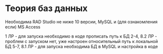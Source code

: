 # Теория баз данных
Необходима RAD  Studio не ниже 10 версии, MySQL и (для ознакомления если) MS Access

1 ЛР - для запуска необходимо в коде прописать путь к БД
2-4, 8.2 ЛР - проблем с запуском нет, уже настроен относительный путь к локальной БД
5-7, 8.1 ЛР - для запуска необходима БД в MySQL и настройка в коде
